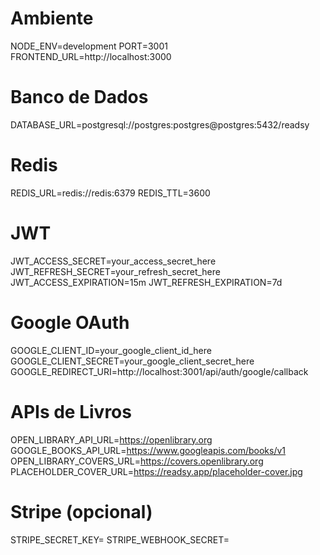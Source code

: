 # Ambiente
NODE_ENV=development
PORT=3001
FRONTEND_URL=http://localhost:3000

# Banco de Dados
DATABASE_URL=postgresql://postgres:postgres@postgres:5432/readsy

# Redis
REDIS_URL=redis://redis:6379
REDIS_TTL=3600

# JWT
JWT_ACCESS_SECRET=your_access_secret_here
JWT_REFRESH_SECRET=your_refresh_secret_here
JWT_ACCESS_EXPIRATION=15m
JWT_REFRESH_EXPIRATION=7d

# Google OAuth
GOOGLE_CLIENT_ID=your_google_client_id_here
GOOGLE_CLIENT_SECRET=your_google_client_secret_here
GOOGLE_REDIRECT_URI=http://localhost:3001/api/auth/google/callback

# APIs de Livros
OPEN_LIBRARY_API_URL=https://openlibrary.org
GOOGLE_BOOKS_API_URL=https://www.googleapis.com/books/v1
OPEN_LIBRARY_COVERS_URL=https://covers.openlibrary.org
PLACEHOLDER_COVER_URL=https://readsy.app/placeholder-cover.jpg

# Stripe (opcional)
STRIPE_SECRET_KEY=
STRIPE_WEBHOOK_SECRET=